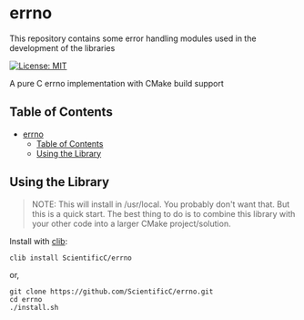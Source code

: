 # errno

This repository contains some error handling modules used in the development of the libraries

[![License: MIT](https://img.shields.io/badge/License-MIT-blue.svg)](https://opensource.org/licenses/MIT)

A pure C errno implementation with CMake build support

## Table of Contents

- [errno](#errno)
  - [Table of Contents](#table-of-contents)
  - [Using the Library](#using-the-library)

## Using the Library

> NOTE: This will install in /usr/local. You probably don't want that. But this is a quick start. The best thing to do is to combine this library with your other code into a larger CMake project/solution.

Install with [clib](https://github.com/clibs/clib):

```shell
clib install ScientificC/errno
```

or,

```shell
git clone https://github.com/ScientificC/errno.git
cd errno
./install.sh
```
